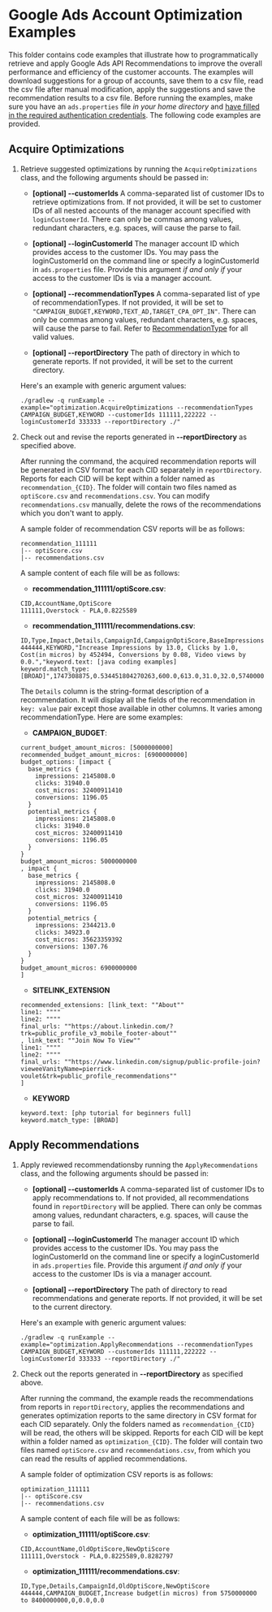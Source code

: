 # Google Ads Account Optimization Examples

This folder contains code examples that illustrate how to programmatically
retrieve and apply Google Ads API Recommendations to improve the overall
performance and efficiency of the customer accounts. The examples will download
suggestions for a group of accounts, save them to a csv file, read the csv file
after manual modification, apply the suggestions and save the recommendation
results to a csv file. Before running the examples, make sure you have an
`ads.properties` file *in your home directory* and
[have filled in the required authentication credentials](https://developers.google.com/google-ads/api/docs/client-libs/java/config-file).
The following code examples are provided.

## Acquire Optimizations

1.  Retrieve suggested optimizations by running the `AcquireOptimizations`
    class, and the following arguments should be passed in:

    *   **[optional] --customerIds** A comma-separated list of customer IDs to
        retrieve optimizations from. If not provided, it will be set to customer
        IDs of all nested accounts of the manager account specified with
        `loginCustomerId`. There can only be commas among values, redundant
        characters, e.g. spaces, will cause the parse to fail.

    *   **[optional] --loginCustomerId** The manager account ID which provides
        access to the customer IDs. You may pass the loginCustomerId on the
        command line or specify a loginCustomerId in `ads.properties` file.
        Provide this argument *if and only if* your access to the customer IDs
        is via a manager account.

    *   **[optional] --recommendationTypes** A comma-separated list of ype of
        recommendationTypes. If not provided, it will be set to
        `"CAMPAIGN_BUDGET,KEYWORD,TEXT_AD,TARGET_CPA_OPT_IN"`. There can only be
        commas among values, redundant characters, e.g. spaces, will cause the
        parse to fail. Refer to
        [RecommendationType](https://developers.google.com/google-ads/api/reference/rpc/latest/RecommendationTypeEnum.RecommendationType)
        for all valid values.

    *   **[optional] --reportDirectory** The path of directory in which to
        generate reports. If not provided, it will be set to the current
        directory.

    Here's an example with generic argument values:

    ```
    ./gradlew -q runExample --example="optimization.AcquireOptimizations --recommendationTypes CAMPAIGN_BUDGET,KEYWORD --customerIds 111111,222222 --loginCustomerId 333333 --reportDirectory ./"
    ```

1.  Check out and revise the reports generated in **--reportDirectory** as
    specified above.

    After running the command, the acquired recommendation reports will be
    generated in CSV format for each CID separately in `reportDirectory`.
    Reports for each CID will be kept within a folder named as
    `recommendation_{CID}`. The folder will contain two files named as
    `optiScore.csv` and `recommendations.csv`. You can modify
    `recommendations.csv` manually, delete the rows of the recommendations which
    you don't want to apply.

    A sample folder of recommendation CSV reports will be as follows:

    ```
    recommendation_111111
    |-- optiScore.csv
    |-- recommendations.csv
    ```

    A sample content of each file will be as follows:

    *   **recommendation_111111/optiScore.csv**:

    ```
    CID,AccountName,OptiScore
    111111,Overstock - PLA,0.8225589
    ```

    *   **recommendation_111111/recommendations.csv**:

    ```
    ID,Type,Impact,Details,CampaignId,CampaignOptiScore,BaseImpressions,PotentialImpressions,BaseClicks,PotentialClicks,BaseCost,PotentialCost,BaseConversions,PotentialConversions,BaseVideoViews,PotentialVideoViews
    444444,KEYWORD,"Increase Impressions by 13.0, Clicks by 1.0, Cost(in micros) by 452494, Conversions by 0.08, Video views by 0.0.","keyword.text: [java coding examples]
    keyword.match_type: [BROAD]",1747308875,0.534451804270263,600.0,613.0,31.0,32.0,5740000,6192494,0.0,0.08,0.0,0.0
    ```

    The `Details` column is the string-format description of a recommendation.
    It will display all the fields of the recommendation in `key: value` pair
    except those available in other columns. It varies among recommendationType.
    Here are some examples:

    *   **CAMPAIGN_BUDGET**:

    ```
    current_budget_amount_micros: [5000000000]
    recommended_budget_amount_micros: [6900000000]
    budget_options: [impact {
      base_metrics {
        impressions: 2145808.0
        clicks: 31940.0
        cost_micros: 32400911410
        conversions: 1196.05
      }
      potential_metrics {
        impressions: 2145808.0
        clicks: 31940.0
        cost_micros: 32400911410
        conversions: 1196.05
      }
    }
    budget_amount_micros: 5000000000
    , impact {
      base_metrics {
        impressions: 2145808.0
        clicks: 31940.0
        cost_micros: 32400911410
        conversions: 1196.05
      }
      potential_metrics {
        impressions: 2344213.0
        clicks: 34923.0
        cost_micros: 35623359392
        conversions: 1307.76
      }
    }
    budget_amount_micros: 6900000000
    ]
    ```

    *   **SITELINK_EXTENSION**

    ```
    recommended_extensions: [link_text: ""About""
    line1: """"
    line2: """"
    final_urls: ""https://about.linkedin.com/?trk=public_profile_v3_mobile_footer-about""
    , link_text: ""Join Now To View""
    line1: """"
    line2: """"
    final_urls: ""https://www.linkedin.com/signup/public-profile-join?vieweeVanityName=pierrick-voulet&trk=public_profile_recommendations""
    ]
    ```

    *   **KEYWORD**

    ```
    keyword.text: [php tutorial for beginners full]
    keyword.match_type: [BROAD]
    ```

## Apply Recommendations

1.  Apply reviewed recommendationsby running the `ApplyRecommendations` class,
    and the following arguments should be passed in:

    *   **[optional] --customerIds** A comma-separated list of customer IDs to
        apply recommendations to. If not provided, all recommendations found in
        `reportDirectory` will be applied. There can only be commas among
        values, redundant characters, e.g. spaces, will cause the parse to fail.

    *   **[optional] --loginCustomerId** The manager account ID which provides
        access to the customer IDs. You may pass the loginCustomerId on the
        command line or specify a loginCustomerId in `ads.properties` file.
        Provide this argument *if and only if* your access to the customer IDs
        is via a manager account.

    *   **[optional] --reportDirectory** The path of directory to read
        recommendations and generate reports. If not provided, it will be set to
        the current directory.

    Here's an example with generic argument values:

    ```
    ./gradlew -q runExample --example="optimization.ApplyRecommendations --recommendationTypes CAMPAIGN_BUDGET,KEYWORD --customerIds 111111,222222 --loginCustomerId 333333 --reportDirectory ./"
    ```

1.  Check out the reports generated in **--reportDirectory** as specified above.

    After running the command, the example reads the recommendations from
    reports in `reportDirectory`, applies the recommendations and generates
    optimization reports to the same directory in CSV format for each CID
    separately. Only the folders named as `recommendation_{CID}` will be read,
    the others will be skipped. Reports for each CID will be kept within a
    folder named as `optimization_{CID}`. The folder will contain two files
    named `optiScore.csv` and `recommendations.csv`, from which you can read the
    results of applied recommendations.

    A sample folder of optimization CSV reports is as follows:

    ```
    optimization_111111
    |-- optiScore.csv
    |-- recommendations.csv
    ```

    A sample content of each file will be as follows:

    *   **optimization_111111/optiScore.csv**:

    ```
    CID,AccountName,OldOptiScore,NewOptiScore
    111111,Overstock - PLA,0.8225589,0.8282797
    ```

    *   **optimization_111111/recommendations.csv**:

    ```
    ID,Type,Details,CampaignId,OldOptiScore,NewOptiScore
    444444,CAMPAIGN_BUDGET,Increase budget(in micros) from 5750000000 to 8400000000,0,0.0,0.0
    ```
